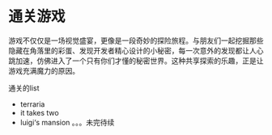 # 通关游戏


<!-- WARNING: THIS FILE WAS AUTOGENERATED! DO NOT EDIT! -->

游戏不仅仅是一场视觉盛宴，更像是一段奇妙的探险旅程。与朋友们一起挖掘那些隐藏在角落里的彩蛋、发现开发者精心设计的小秘密，每一次意外的发现都让人心跳加速，仿佛进入了一个只有你们才懂的秘密世界。这种共享探索的乐趣，正是让游戏充满魔力的原因。

通关的list

- terraria
- it takes two
- luigi‘s mansion 。。。未完待续
